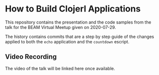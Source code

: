 # How to Build Clojerl Applications

This repository contains the presentation and the code samples from
the talk for the BEAM Virtual Meetup given on 2020-07-29.

The history contains commits that are a step by step guide of the
changes applied to both the `echo` application and the `countdown`
escript.

## Video Recording

The video of the talk will be linked here once available.
